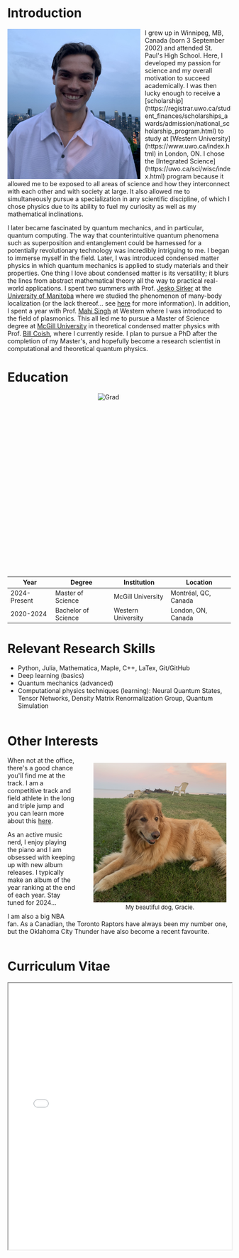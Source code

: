 # Introduction

<img src="./media/headshot2.jpg" alt="Headshot2" style="height:338px; width:300px; float:left; margin-right:10px;"> 
I grew up in Winnipeg, MB, Canada (born 3 September 2002) and attended St. Paul's High School. Here, I developed my passion for science and my overall motivation to succeed academically. I was then lucky enough to receive a [scholarship](https://registrar.uwo.ca/student_finances/scholarships_awards/admission/national_scholarship_program.html) to study at [Western University](https://www.uwo.ca/index.html) in London, ON. I chose the [Integrated Science](https://uwo.ca/sci/wisc/index.html) program because it allowed me to be exposed to all areas of science and how they interconnect with each other and with society at large. It also allowed me to simultaneously pursue a specialization in any scientific discipline, of which I chose physics due to its ability to fuel my curiosity as well as my mathematical inclinations. 

I later became fascinated by quantum mechanics, and in particular, quantum computing. The way that counterintuitive quantum phenomena such as superposition and entanglement could be harnessed for a potentially revolutionary technology was incredibly intriguing to me. I began to immerse myself in the field. Later, I was introduced condensed matter physics in which quantum mechanics is applied to study materials and their properties. One thing I love about condensed matter is its versatility; it blurs the lines from abstract mathematical theory all the way to practical real-world applications. I spent two summers with Prof. [Jesko Sirker](http://drop.physics.umanitoba.ca/~jsirker/Dokuwiki/doku.php?id=home) at the [University of Manitoba](https://umanitoba.ca/) where we studied the phenomenon of many-body localization (or the lack thereof... see [here](/docs/research/highlights/MBL/index.md) for more information). In addition, I spent a year with Prof. [Mahi Singh](https://physics.uwo.ca/~msingh/) at Western where I was introduced to the field of plasmonics. This all led me to pursue a Master of Science degree at [McGill University](https://www.mcgill.ca/) in theoretical condensed matter physics with Prof. [Bill Coish](https://www.physics.mcgill.ca/~coish/), where I currently reside. I plan to pursue a PhD after the completion of my Master's, and hopefully become a research scientist in computational and theoretical quantum physics.

# Education

<img src="./media/gradsuit.jpg" alt="Grad" style="height:413px; width:300px; float:right; margin-left:10px;">


| Year           | Degree               | Institution         | Location              |
|----------------|----------------------|---------------------|-----------------------|
| 2024-Present   | Master of Science    | McGill University   | Montréal, QC, Canada  |
| 2020-2024      | Bachelor of Science  | Western University  | London, ON, Canada    |

# Relevant Research Skills

- Python, Julia, Mathematica, Maple, C++, LaTex, Git/GitHub
- Deep learning (basics)
- Quantum mechanics (advanced)
- Computational physics techniques (learning): Neural Quantum States, Tensor Networks, Density Matrix Renormalization Group, Quantum Simulation

<div style="clear: both;"></div>

# Other Interests

<figure style="float:right; margin-right:10px; width:300px; text-align:center;">
    <img src="./media/gracie.jpg" alt="Gracie" style="height:314px; width:300px;">
    <figcaption style="font-size:small;">My beautiful dog, Gracie.</figcaption>
</figure>

When not at the office, there's a good chance you'll find me at the track. I am a competitive track and field athlete in the long and triple jump and you can learn more about this [here](./track.md).

As an active music nerd, I enjoy playing the piano and I am obsessed with keeping up with new album releases. I typically make an album of the year ranking at the end of each year. Stay tuned for 2024...

I am also a big NBA fan. As a Canadian, the Toronto Raptors have always been my number one, but the Oklahoma City Thunder have also become a recent favourite.

<div style="clear: both;"></div>

# Curriculum Vitae

<!-- How to embed a PDF -->
<iframe width="100%" height="600" src="./media/CV_Nov_2024.pdf">